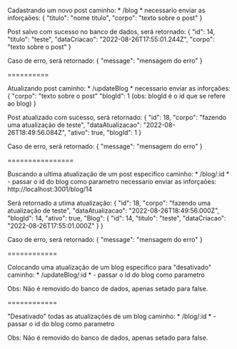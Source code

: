 Cadastrando um novo post
caminho: * /blog *
necessario enviar as inforçaões:
{
  "titulo": "nome titulo",
  "corpo": "texto sobre o post"
}

Post salvo com sucesso no banco de dados, será retornado:
{
  "id": 14,
  "titulo": "teste",
  "dataCriacao": "2022-08-26T17:55:01.244Z",
  "corpo": "texto sobre o post"
}

Caso de erro, será retornado:
{
  "message": "mensagem do erro"
}

==========

Atualizando post
caminho: * /updateBlog *
necessario enviar as inforçaões:
{
  "corpo": "texto sobre o post"
  "blogId": 1 (obs: blogId é o id que se refere ao blog)
}

Post atualizado com sucesso, será retornado:
{
  "id": 18,
  "corpo": "fazendo uma atualização de teste",
  "dataAtualizacao": "2022-08-26T18:49:56.084Z",
  "ativo": true,
  "blogId": 1
}

Caso de erro, será retornado:
{
  "message": "mensagem do erro"
}


================

Buscando a ultima atualização de um post especifico
caminho: * /blog/:id * - passar o id do blog como parametro
necessario enviar as inforçaões:
http://localhost:3001/blog/14

Será retornado a utima atualização:
{
  "id": 18,
  "corpo": "fazendo uma atualização de teste",
  "dataAtualizacao": "2022-08-26T18:49:56.000Z",
  "blogId": 14,
  "ativo": true,
  "Blog": {
    "id": 14,
    "titulo": "teste",
    "dataCriacao": "2022-08-26T17:55:01.000Z"
  }
}

Caso de erro, será retornado:
{
  "message": "mensagem do erro"
}

============

Colocando uma atualização de um blog especifico para "desativado"
caminho: * /updateBlog/:id * - passar o id do blog como parametro

Obs: Não é removido do banco de dados, apenas setado para false.


============

"Desativado" todas as atualizações de um blog
caminho: * /blog/:id * - passar o id do blog como parametro

Obs: Não é removido do banco de dados, apenas setado para false.
